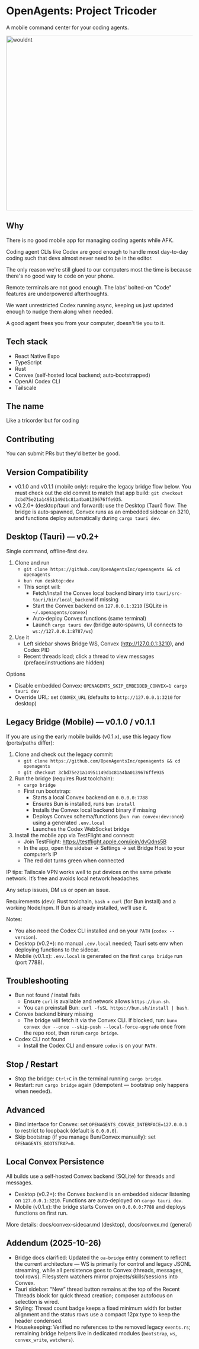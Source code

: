 # OpenAgents: Project Tricoder

A mobile command center for your coding agents.

<img width="1000" height="470" alt="wouldnt" src="https://github.com/user-attachments/assets/0569c202-e7d8-43a7-b6ad-829fe761d31b" />

## Why

There is no good mobile app for managing coding agents while AFK.

Coding agent CLIs like Codex are good enough to handle most day-to-day coding such that devs almost never need to be in the editor.

The only reason we're still glued to our computers most the time is because there's no good way to code on your phone.

Remote terminals are not good enough. The labs' bolted-on "Code" features are underpowered afterthoughts.

We want unrestricted Codex running async, keeping us just updated enough to nudge them along when needed.

A good agent frees you from your computer, doesn't tie you to it.

## Tech stack

- React Native Expo
- TypeScript
- Rust
- Convex (self‑hosted local backend; auto‑bootstrapped)
- OpenAI Codex CLI
- Tailscale

## The name

Like a tricorder but for coding

## Contributing

You can submit PRs but they'd better be good.

## Version Compatibility

- v0.1.0 and v0.1.1 (mobile only): require the legacy bridge flow below. You must check out the old commit to match that app build: `git checkout 3cbd75e21a14951149d1c81a4ba0139676ffe935`.
- v0.2.0+ (desktop/tauri and forward): use the Desktop (Tauri) flow. The bridge is auto‑spawned, Convex runs as an embedded sidecar on 3210, and functions deploy automatically during `cargo tauri dev`.

## Desktop (Tauri) — v0.2+

Single command, offline‑first dev.

1) Clone and run
   - `git clone https://github.com/OpenAgentsInc/openagents && cd openagents`
   - `bun run desktop:dev`
   - This script will:
     - Fetch/install the Convex local backend binary into `tauri/src-tauri/bin/local_backend` if missing
     - Start the Convex backend on `127.0.0.1:3210` (SQLite in `~/.openagents/convex`)
     - Auto‑deploy Convex functions (same terminal)
     - Launch `cargo tauri dev` (bridge auto‑spawns, UI connects to `ws://127.0.0.1:8787/ws`)
3) Use it
   - Left sidebar shows Bridge WS, Convex (http://127.0.0.1:3210), and Codex PID
   - Recent threads load; click a thread to view messages (preface/instructions are hidden)

Options
- Disable embedded Convex: `OPENAGENTS_SKIP_EMBEDDED_CONVEX=1 cargo tauri dev`
- Override URL: set `CONVEX_URL` (defaults to `http://127.0.0.1:3210` for desktop)

## Legacy Bridge (Mobile) — v0.1.0 / v0.1.1

If you are using the early mobile builds (v0.1.x), use this legacy flow (ports/paths differ):

1) Clone and check out the legacy commit:
   - `git clone https://github.com/OpenAgentsInc/openagents && cd openagents`
   - `git checkout 3cbd75e21a14951149d1c81a4ba0139676ffe935`
2) Run the bridge (requires Rust toolchain):
   - `cargo bridge`
   - First run bootstrap:
     - Starts a local Convex backend on `0.0.0.0:7788`
     - Ensures Bun is installed, runs `bun install`
     - Installs the Convex local backend binary if missing
     - Deploys Convex schema/functions (`bun run convex:dev:once`) using a generated `.env.local`
     - Launches the Codex WebSocket bridge
3) Install the mobile app via TestFlight and connect:
   - Join TestFlight: https://testflight.apple.com/join/dvQdns5B
   - In the app, open the sidebar → Settings → set Bridge Host to your computer’s IP
   - The red dot turns green when connected

IP tips: Tailscale VPN works well to put devices on the same private network. It’s free and avoids local network headaches.

Any setup issues, DM us or open an issue.

Requirements (dev): Rust toolchain, `bash` + `curl` (for Bun install) and a working Node/npm. If Bun is already installed, we’ll use it.

Notes:
- You also need the Codex CLI installed and on your `PATH` (`codex --version`).
- Desktop (v0.2+): no manual `.env.local` needed; Tauri sets env when deploying functions to the sidecar.
- Mobile (v0.1.x): `.env.local` is generated on the first `cargo bridge` run (port 7788).

## Troubleshooting

- Bun not found / install fails
  - Ensure `curl` is available and network allows `https://bun.sh`.
  - You can preinstall Bun: `curl -fsSL https://bun.sh/install | bash`.
- Convex backend binary missing
  - The bridge will fetch it via the Convex CLI. If blocked, run: `bunx convex dev --once --skip-push --local-force-upgrade` once from the repo root, then rerun `cargo bridge`.
- Codex CLI not found
  - Install the Codex CLI and ensure `codex` is on your `PATH`.

## Stop / Restart

- Stop the bridge: `Ctrl+C` in the terminal running `cargo bridge`.
- Restart: run `cargo bridge` again (idempotent — bootstrap only happens when needed).

## Advanced

- Bind interface for Convex: set `OPENAGENTS_CONVEX_INTERFACE=127.0.0.1` to restrict to loopback (default is `0.0.0.0`).
- Skip bootstrap (if you manage Bun/Convex manually): set `OPENAGENTS_BOOTSTRAP=0`.

## Local Convex Persistence

All builds use a self‑hosted Convex backend (SQLite) for threads and messages.

- Desktop (v0.2+): the Convex backend is an embedded sidecar listening on `127.0.0.1:3210`. Functions are auto‑deployed on `cargo tauri dev`.
- Mobile (v0.1.x): the bridge starts Convex on `0.0.0.0:7788` and deploys functions on first run.

More details: docs/convex-sidecar.md (desktop), docs/convex.md (general)

## Addendum (2025-10-26)

- Bridge docs clarified: Updated the `oa-bridge` entry comment to reflect the current architecture — WS is primarily for control and legacy JSONL streaming, while all persistence goes to Convex (threads, messages, tool rows). Filesystem watchers mirror projects/skills/sessions into Convex.
- Tauri sidebar: “New” thread button remains at the top of the Recent Threads block for quick thread creation; composer autofocus on selection is wired.
- Styling: Thread count badge keeps a fixed minimum width for better alignment and the status rows use a compact 12px type to keep the header condensed.
- Housekeeping: Verified no references to the removed legacy `events.rs`; remaining bridge helpers live in dedicated modules (`bootstrap`, `ws`, `convex_write`, `watchers`).
